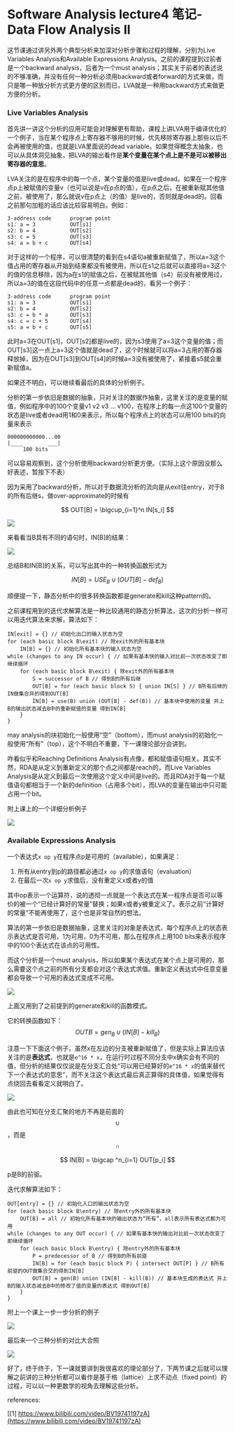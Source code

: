 # Software Analysis lecture4 笔记-Data Flow Analysis II

这节课通过讲另外两个典型分析来加深对分析步骤和过程的理解，分别为Live Variables Analysis和Available Expressions Analysis。之前的课程提到过前者是一个backward analysis，后者为一个must analysis；其实关于前者的表述说的不够准确，并没有任何一种分析必须用backward或者forward的方式来做，而只是哪一种放分析方式更方便的区别而已，LVA就是一种用backward方式来做更方便的分析。

### Live Variables Analysis

首先讲一讲这个分析的应用可能会对理解更有帮助，课程上讲LVA用于编译优化的一个例子，当在某个程序点上寄存器不够用的时候，优先移除寄存器上那些以后不会再被使用的值，也就是LVA里面说的dead variable。如果觉得概念太抽象，也可以从具体洞见抽象，把LVA的输出看作是**某个变量在某个点上是不是可以被移出寄存器的意思**。

LVA关注的是在程序中的每一个点，某个变量的值是live或dead。如果在一个程序点p上被赋值的变量v（也可以说是v在p点的值），在p点之后，在被重新赋其他值之前，被使用了，那么就说v在p点上（的值）是live的，否则就是dead的。回看之前那句加粗的话应该比较容易明白。例如：

```
3-address code      program point
s1: a = 3           OUT[s1]
s2: b = 4           OUT[s2]
s3: c = 5           OUT[s3]
s4: a = b + c       OUT[s4]
```

对于这样的一个程序，可以很清楚的看到在s4语句a被重新赋值了，所以a=3这个值占用的寄存器从开始到结束都没有被使用，所以在s1之后就可以直接将a=3这个的值的信息移除，因为a在s1的赋值之后，在被赋其他值（s4）前没有被使用过，所以a=3的值在这段代码中的任意一点都是dead的，看另一个例子：

```
3-address code      program point
s1: a = 3           OUT[s1]
s2: b = 4           OUT[s2]
s3: c = b * a       OUT[s3]
s4: c = c + 5       OUT[s4]
s5: a = b + c       OUT[s5]
```

此时a=3在OUT[s1]，OUT[s2]都是live的，因为s3使用了a=3这个变量的值；而OUT[s3]这一点上a=3这个值就是dead了，这个时候就可以将a=3占用的寄存器释放掉，因为在OUT[s3]到OUT[s4]的时候a=3没有被使用了，紧接着s5就会重新赋值a。

如果还不明白，可以继续看最后的具体的分析例子。

分析的第一步依旧是数据的抽象，只对关注的数据作抽象，这里关注的是变量的赋值，例如程序中的100个变量v1 v2 v3 ... v100，在程序上的每一点这100个变量的状态是live或者dead用1和0来表示，所以每个程序点上的状态可以用100 bits的向量来表示

```
000000000000...00
|____        ___|
     100 bits
```

可以容易观察到，这个分析使用backward分析更方便。（实际上这个原因没那么好表述，暂按下不表）

因为采用了backward分析，所以对于数据流分析的流向是从exit往entry，对于B的所有后继s，做over-approximate的时候有

$$ OUT[B] = \bigcup_{i=1}^n IN[s_i] $$

![](20200505202504.jpg)

来看看当B具有不同的语句时，IN[B]的结果：

![](20200505204023.jpg)

总结B和IN[B]的关系，可以写出其中的一种转换函数形式为

$$ IN[B] = USE_B \cup (OUT[B] - def_B) $$

顺便提一下，静态分析中的很多转换函数都是generate和kill这种pattern的。

之前课程用到的迭代求解算法是一种比较通用的静态分析算法，这次的分析一样可以用迭代算法来求解，算法如下：

```
IN[exit] = {} // 初始化出口的输入状态为空
for (each basic block B\exit) // 除exit外的所有基本块
    IN[B] = {} // 初始化所有基本块的输入状态为空
while (changes to any IN occur) { // 如果有基本快的输入对比前一次状态改变了即继续循环
    for (each basic block B\exit) { 除exit外的所有基本块
        S = successor of B // 得到B的所有后继
        OUT[B] = for (each basic block S) { union IN[S] } // B所有后继的IN做集合并的得到OUT[B]
        IN[B] = use(B) union (OUT[B] - def(B)) // 基本块中使用的变量 并上 B的输出状态减去B中的重新赋值的变量 得到IN[B]
    }
}
```

may analysis的块初始化一般使用“空”（bottom），而must analysis的初始化一般使用“所有”（top），这个不明白不重要，下一课理论部分会讲到。

咋看似乎和Reaching Definitions Analysis有点像，都和赋值语句相关。其实不然，RDA是从定义到重新定义的那个点之间都是reach的，而Live Variables Analysis是从定义到最后一次使用这个定义中间是live的。而且RDA对于每一个赋值语句都相当于一个新的definition（占用多个bit），而LVA的变量在输出中只可能占用一个bit。

附上课上的一个详细分析例子

![](20200505211545.jpg)

### Available Expressions Analysis

一个表达式`x op y`在程序点p是可用的（available），如果满足：

1. 所有从entry到p的路径都必通过`x op y`的求值语句（evaluation）
2. 在最后一次`x op y`求值后，没有重定义x或者y的值 

其中op表示一个运算符，说的透彻一点就是一个表达式在某一程序点是否可以等价的被一个“已经计算好的常量”替换；如果x或者y被重定义了。表示之前“计算好的常量”不能再使用了，这个也是非常自然的想法。

算法的第一步依旧是数据抽象，这里关注的对象是表达式，每个程序点上的状态表示表达式是否可用，1为可用，0为不可用，那么在程序点上用100 bits来表示程序中的100个表达式在该点的可用性。

而这个分析是一个must analysis，所以如果某个表达式在某个点上是可用的，那么需要这个点之前的所有分支都会对这个表达式求值。重新定义表达式中任意变量都会导致一个可用的表达式变成不可用。

![](20200506212755.jpg)

上面又用到了之前提到的generate和kill的函数模式。

它的转换函数如下：
$$ OUT{B} = gen_B \cup (IN[B] - kill_B) $$

注意一下下面这个例子，虽然x在左边的分支被重新赋值了，但是实际上算法应该关注的是**表达式**，也就是`e^16 * x`，在运行时过程不同分支中x确实会有不同的值，但分析的结果仅仅说是在分支汇合处“可以用已经算好的`e^16 * x`的值来替代下一个表达式的意思”，而不关注这个表达式最后真正算得的具体值，如果觉得有点绕回去看看定义就明白了。

![](20200506213448.jpg)

由此也可知在分支汇聚的地方不再是前面的 $$ \cup $$，而是 $$ \cap $$

$$ IN[B] = \bigcap ^n_{i=1} OUT[p_i] $$

p是B的前驱。

迭代求解算法如下：
```
OUT[entry] = {} // 初始化入口的输出状态为空
for (each basic block B\entry) // 除entry外的所有基本块
    OUT[B] = all // 初始化所有基本块的输出状态为“所有”，all表示所有表达式都为可用
while (changes to any OUT occur) { // 如果有基本快的输出对比前一次状态改变了即继续循环
    for (each basic block B\entry) { 除entry外的所有基本块
        P = predecessor of B // 得到B的所有前驱
        IN[B] = for (each basic block P) { intersect OUT[P] } // B所有前驱的OUT做集合交的得到IN[B]
        OUT[B] = gen(B) union (IN[B] - kill(B)) // 基本块生成的表达式 并上 B的输入状态减去B中的修改了值的变量的表达式 得到OUT[B]
    }
}
```
附上一个课上一步一步分析的例子

![](20200506215932.jpg)

最后来一个三种分析的对比大合照

![](20200506220102.jpg)

好了，终于终于，下一课就要讲到我很喜欢的理论部分了，下两节课之后就可以理解之前讲的三种分析都可以看作是基于格（lattice）上求不动点（fixed point）的过程，可以以一种更数学的视角去理解这些分析。

references:

[[1] https://www.bilibili.com/video/BV19741197zA](https://www.bilibili.com/video/BV19741197zA)